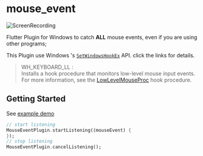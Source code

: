 # mouse_event

![ScreenRecording](screenshot.gif)

Flutter Plugin for Windows to catch **ALL** mouse events, even if you are using other programs;


This Plugin use Windows 's [`SetWindowsHookEx`](https://docs.microsoft.com/zh-cn/windows/win32/api/winuser/nf-winuser-setwindowshookexa?redirectedfrom=MSDN) API. click the links for details.
> WH_KEYBOARD_LL :  
> Installs a hook procedure that monitors low-level mouse input events. For more information, see the [LowLevelMouseProc](https://docs.microsoft.com/en-us/previous-versions/windows/desktop/legacy/ms644986(v=vs.85)) hook procedure.


## Getting Started

See [example demo](./example)

```dart
// start listening
MouseEventPlugin.startListening((mouseEvent) {
});
// stop listening
MouseEventPlugin.cancelListening();
```
